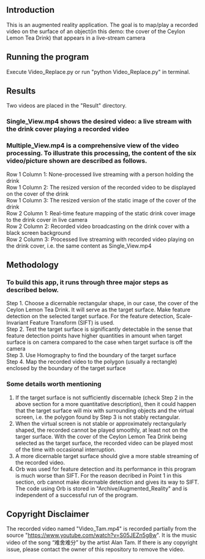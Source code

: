 ## Introduction
This is an augmented reality application. 
The goal is to map/play a recorded video on the surface of an object(in this demo: the cover of the Ceylon Lemon Tea Drink) that appears in a live-stream camera </br>

## Running the program
Execute Video_Replace.py or run "python Video_Replace.py" in terminal.

## Results
Two videos are placed in the "Result" directory.</br>
### Single_View.mp4 shows the desired video: a live stream with the drink cover playing a recorded video </br>
### Multiple_View.mp4 is a comprehensive view of the video processing. To illustrate this processing, the content of the six video/picture shown are described as follows.</br>
Row 1 Column 1: None-processed live streaming with a person holding the drink </br>
Row 1 Column 2: The resized version of the recorded video to be displayed on the cover of the drink </br>
Row 1 Column 3: The resized version of the static image of the cover of the drink </br>
Row 2 Column 1: Real-time feature mapping of the static drink cover image to the drink cover in live camera </br>
Row 2 Column 2: Recorded video broadcasting on the drink cover with a black screen background </br>
Row 2 Column 3: Processed live streaming with recorded video playing on the drink cover, i.e. the same content as Single_View.mp4 

## Methodology
### To build this app, it runs through three major steps as described below. </br>
Step 1. Choose a dicernable rectangular shape, in our case, the cover of the Ceylon Lemon Tea Drink. It will serve as the target surface. Make feature detection on the selected target surface. For the feature detection, Scale-Invariant Feature Transform (SIFT) is used. </br> 
Step 2. Test the target surface is significantly detectable in the sense that feature detection points have higher quantities in amount when target surface is on camera compared to the case when target surface is off the camera </br>
Step 3. Use Homography to find the boundary of the target surface </br>
Step 4. Map the recorded video to the polygon (usually a rectangle) enclosed by the boundary of the target surface

### Some details worth mentioning
1. If the target surface is not sufficiently discernable (check Step 2 in the above section for a more quantitative description), then it could happen that the target surface will mix with surrounding objects and the virtual screen, i.e. the polygon found by Step 3 is not stably rectangular. </br>
2. When the virtual screen is not stable or approximately rectangularly shaped, the recorded cannot be played smoothly, at least not on the targer surface. With the cover of the Ceylon Lemon Tea Drink being selected as the target surface, the recorded video can be played most of the time with occasional interruption. </br>
3. A more dicernable target surface should give a more stable streaming of the recorded video.</br>
4. Orb was used for feature detection and its performance in this program is much worse than SIFT. For the reason decribed in Point 1 in this section, orb cannot make dicernable detection and gives its way to SIFT. The code using Orb is stored in "Archive/Augmented_Reality" and is independent of a successful run of the program.
   
## Copyright Disclaimer
The recorded video named "Video_Tam.mp4" is recorded partially from the source "https://www.youtube.com/watch?v=S05JEZn5g8w". It is the music video of the song “难舍难分” by the artist Alan Tam. If there is any copyright issue, please contact the owner of this repository to remove the video.


